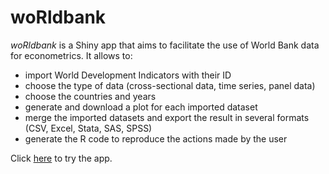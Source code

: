 # woRldbank
*woRldbank* is a Shiny app that aims to facilitate the use of World Bank data for econometrics. It allows to:
* import World Development Indicators with their ID
* choose the type of data (cross-sectional data, time series, panel data)
* choose the countries and years  
* generate and download a plot for each imported dataset  
* merge the imported datasets and export the result in several formats (CSV, Excel, Stata, SAS, SPSS)
* generate the R code to reproduce the actions made by the user

Click [here](https://etiennebacher.shinyapps.io/woRldbank/) to try the app.